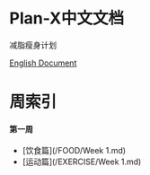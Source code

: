 # Plan-X中文文档

减脂瘦身计划

[English Document](/README.md)

# 周索引

#### 第一周

-  [饮食篇](/FOOD/Week 1.md)
-  [运动篇](/EXERCISE/Week 1.md)

